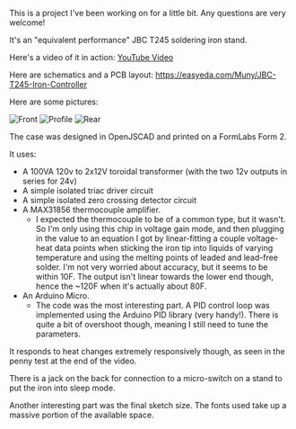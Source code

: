 This is a project I've been working on for a little bit. Any questions are very welcome!

It's an "equivalent performance" JBC T245 soldering iron stand.

Here's a video of it in action: [YouTube Video](https://www.youtube.com/edit?o=U&video_id=Gup-r7FQM7E)

Here are schematics and a PCB layout: https://easyeda.com/Muny/JBC-T245-Iron-Controller

Here are some pictures:

![Front](https://github.com/Muny-/DIY-JBC-T245-Station/blob/master/pics/front.jpg?raw=true)
![Profile](https://github.com/Muny-/DIY-JBC-T245-Station/blob/master/pics/profile.jpg?raw=true)
![Rear](https://github.com/Muny-/DIY-JBC-T245-Station/blob/master/pics/rear.jpg?raw=true)

The case was designed in OpenJSCAD and printed on a FormLabs Form 2.

It uses:
* A 100VA 120v to 2x12V toroidal transformer (with the two 12v outputs in series for 24v)
* A simple isolated triac driver circuit
* A simple isolated zero crossing detector circuit
* A MAX31856 thermocouple amplifier.
     * I expected the thermocouple to be of a common type, but it wasn't. So I'm only using this chip in voltage gain mode, and then plugging in the value to an equation I got by linear-fitting a couple voltage-heat data points when sticking the iron tip into liquids of varying temperature and using the melting points of leaded and lead-free solder. I'm not very worried about accuracy, but it seems to be within 10F. The output isn't linear towards the lower end though, hence the ~120F when it's actually about 80F.
* An Arduino Micro. 
    * The code was the most interesting part. A PID control loop was implemented using the Arduino PID library (very handy!). There is quite a bit of overshoot though, meaning I still need to tune the parameters. 

It responds to heat changes extremely responsively though, as seen in the penny test at the end of the video. 

There is a jack on the back for connection to a micro-switch on a stand to put the iron into sleep mode.

Another interesting part was the final sketch size. The fonts used take up a massive portion of the available space.
